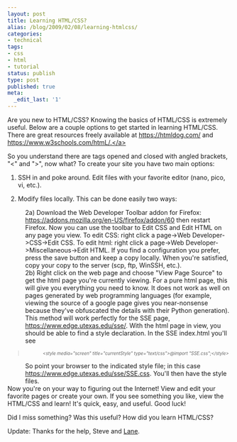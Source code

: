 ```yaml
---
layout: post
title: Learning HTML/CSS?
alias: /blog/2009/02/08/learning-htmlcss/
categories:
- technical
tags:
- css
- html
- tutorial
status: publish
type: post
published: true
meta:
  _edit_last: '1'
---
```

Are you new to HTML/CSS? Knowing the basics of HTML/CSS is extremely useful. Below are a couple options to get started in learning HTML/CSS. There are great resources freely available at <a title="HTML Dog" href="https://htmldog.com/" target="_blank">https://htmldog.com/</a> and <a title="W3 Schools" href="https://www.w3schools.com/htmL/" target="_blank">https://www.w3schools.com/htmL/.</a>

So you understand there are tags opened and closed with angled brackets, "&lt;" and "&gt;", now what? To create your site you have two main options:
1) SSH in and poke around. Edit files with your favorite editor (nano, pico, vi, etc.).

2) Modify files locally. This can be done easily two ways:
<div style="margin-left: 40px;">2a) Download the Web Developer Toolbar addon for Firefox: <a href="https://addons.mozilla.org/en-US/firefox/addon/60" target="_blank">https://addons.mozilla.org/en-US/firefox/addon/60</a> then restart Firefox. Now you can use the toolbar to Edit CSS and Edit <span class="nfakPe">HTML</span> on any page you view. To edit CSS: right click a page-&gt;Web Developer-&gt;CSS-&gt;Edit CSS. To edit <span class="nfakPe">html</span>: right click a page-&gt;Web Developer-&gt;Miscellaneous-&gt;Edit <span class="nfakPe">HTML</span>. If you find a configuration you prefer, press the save button and keep a copy locally. When you're satisfied, copy your copy to the server (scp, ftp, WinSSH, etc.).</div>
<div style="margin-left: 40px;">2b) Right click on the web page and choose "View Page Source" to get the <span class="nfakPe">html</span> page you're currently viewing. For a pure <span class="nfakPe">html</span> page, this will give you everything you need to know. It does not work as well on pages generated by web programming languages (for example, viewing the source of a google page gives you near-nonsense because they've obfuscated the details with their Python generation). This method will work perfectly for the SSE page,  <a href="https://www.edge.utexas.edu/sse/SSE.css" target="_blank">https://www.edge.utexas.edu/sse/</a>. With the <span class="nfakPe">html</span> page in view, you should be able to find a style declaration. In the SSE index.<span class="nfakPe">html</span> you'll see</div>
<blockquote>
<div style="margin-left: 40px;"><span style="font-size: x-small;"> <em>&lt;<span>style</span><span> media</span>=<span>"screen" </span><span>title</span>=<span>"currentStyle" </span><span>type</span>=<span>"text/css"</span>&gt;@import "SSE.css";&lt;/<span>style</span>&gt;</em></span></div></blockquote>
<div style="margin-left: 40px;">So point your browser to the indicated style file; in this case <a href="https://www.edge.utexas.edu/sse/SSE.css" target="_blank">https://www.edge.utexas.edu/sse/SSE.css</a>. You'll then have the style files.</div>
Now you're on your way to figuring out the Internet! View and edit your favorite pages or create your own. If you see something you like, view the HTML/CSS and learn! It's quick, easy, and useful. Good luck!

Did I miss something? Was this useful? How did you learn HTML/CSS?

Update: Thanks for the help, Steve and <a title="Lane Holloway" href="https://www.laneholloway.com/" target="_blank">Lane</a>.
